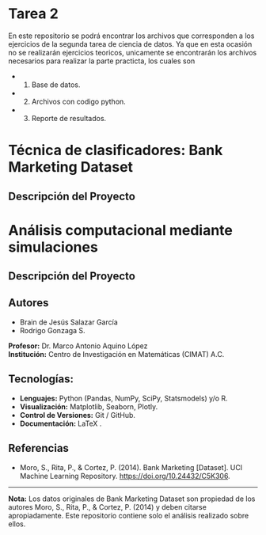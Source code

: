 # Tarea 2
En este repositorio se podrá encontrar los archivos que corresponden a los ejercicios de la segunda tarea de ciencia de datos.
Ya que en esta ocasión no se realizarán ejercicios teoricos, unicamente se encontrarán los archivos necesarios para realizar la parte practicta, los cuales son
- 1. Base de datos.
- 2. Archivos con codigo python.
- 3. Reporte de resultados.

# Técnica de clasificadores: Bank Marketing Dataset

## Descripción del Proyecto


# Análisis computacional mediante simulaciones
## Descripción del Proyecto

## Autores

- Brain de Jesús Salazar García
- Rodrigo Gonzaga S.

**Profesor:** Dr. Marco Antonio Aquino López  
**Institución:** Centro de Investigación en Matemáticas (CIMAT) A.C.


## Tecnologías:

- **Lenguajes:** Python (Pandas, NumPy, SciPy, Statsmodels) y/o R.
- **Visualización:** Matplotlib, Seaborn, Plotly.
- **Control de Versiones:** Git / GitHub.
- **Documentación:** LaTeX .


## Referencias
- Moro, S., Rita, P., & Cortez, P. (2014). Bank Marketing [Dataset]. UCI Machine Learning Repository. https://doi.org/10.24432/C5K306.

---




**Nota:** Los datos originales de Bank Marketing Dataset son propiedad de los autores Moro, S., Rita, P., & Cortez, P. (2014) y deben citarse apropiadamente. Este repositorio contiene solo el análisis realizado sobre ellos.

